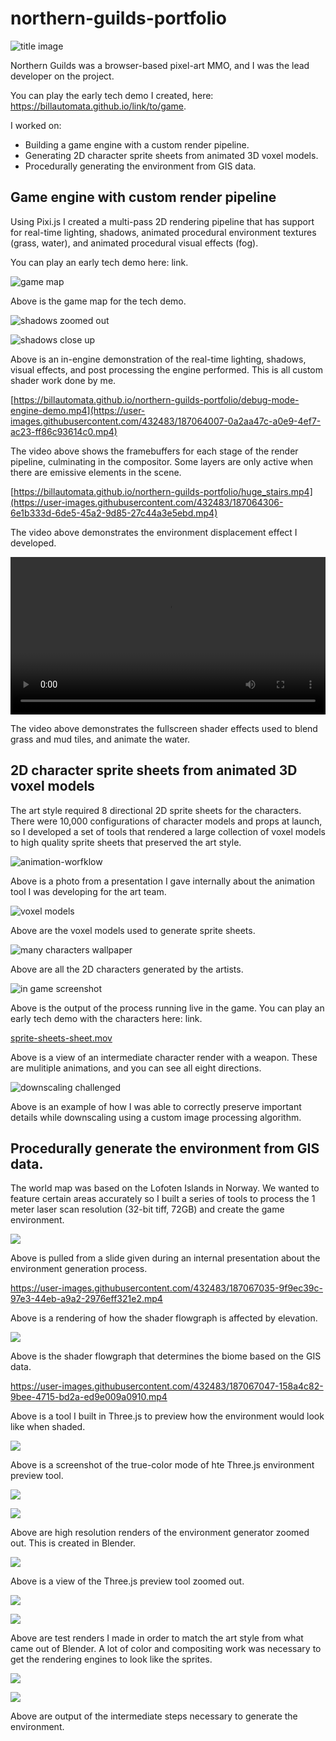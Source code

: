 # northern-guilds-portfolio
![title image](./ng-poster.png)

Northern Guilds was a browser-based pixel-art MMO, and I was the lead developer on the project.  

You can play the early tech demo I created, here: https://billautomata.github.io/link/to/game.

I worked on:
* Building a game engine with a custom render pipeline.
* Generating 2D character sprite sheets from animated 3D voxel models.
* Procedurally generating the environment from GIS data.

## Game engine with custom render pipeline
Using Pixi.js I created a multi-pass 2D rendering pipeline that has support for real-time lighting, shadows, animated procedural environment textures (grass, water), and animated procedural visual effects (fog).

You can play an early tech demo here: link.

![game map](./demo-village.png)

Above is the game map for the tech demo.

![shadows zoomed out](./shadows%20engine.png)

![shadows close up](./close-up-shadows-engine.png)

Above is an in-engine demonstration of the real-time lighting, shadows, visual effects, and post processing the engine performed.  This is all custom shader work done by me.

[https://billautomata.github.io/northern-guilds-portfolio/debug-mode-engine-demo.mp4](https://user-images.githubusercontent.com/432483/187064007-0a2aa47c-a0e9-4ef7-ac23-ff86c93614c0.mp4)

The video above shows the framebuffers for each stage of the render pipeline, culminating in the compositor.  Some layers are only active when there are emissive elements in the scene.

[https://billautomata.github.io/northern-guilds-portfolio/huge_stairs.mp4](https://user-images.githubusercontent.com/432483/187064306-6e1b333d-6de5-45a2-9d85-27c44a3e5ebd.mp4)

The video above demonstrates the environment displacement effect I developed.

<video src="https://user-images.githubusercontent.com/432483/187026682-13a5df97-d184-43fc-9c06-976977f42053.mp4" width="100%"></video>

The video above demonstrates the fullscreen shader effects used to blend grass and mud tiles, and animate the water.

## 2D character sprite sheets from animated 3D voxel models
The art style required 8 directional 2D sprite sheets for the characters.  There were 10,000 configurations of character models and props at launch, so I developed a set of tools that rendered a large collection of voxel models to high quality sprite sheets that preserved the art style.

![animation-worfklow](./animation%20workflow.png)

Above is a photo from a presentation I gave internally about the animation tool I was developing for the art team.

![voxel models](./output-combined.png)

Above are the voxel models used to generate sprite sheets.

![many characters wallpaper](./many-characters-wallpaper.jpg)

Above are all the 2D characters generated by the artists.

![in game screenshot](./in-game-screenshot.png)

Above is the output of the process running live in the game.  You can play an early tech demo with the characters here: link.

[sprite-sheets-sheet.mov](https://user-images.githubusercontent.com/432483/187065665-715638ea-ad4c-4076-a5c7-d459f5a0ba4b.mov)

Above is a view of an intermediate character render with a weapon.  These are mulitiple animations, and you can see all eight directions.

![downscaling challenged](./downscaling-challenges.png)

Above is an example of how I was able to correctly preserve important details while downscaling using a custom image processing algorithm.

## Procedurally generate the environment from GIS data.
The world map was based on the Lofoten Islands in Norway.  We wanted to feature certain areas accurately so I built a series of tools to process the 1 meter laser scan resolution (32-bit tiff, 72GB) and create the game environment.

![](./gis-image-processing-flowgraph.png)

Above is pulled from a slide given during an internal presentation about the environment generation process.

https://user-images.githubusercontent.com/432483/187067035-9f9ec39c-97e3-44eb-a9a2-2976eff321e2.mp4

Above is a rendering of how the shader flowgraph is affected by elevation.

![](./shader-flowgraph.png)

Above is the shader flowgraph that determines the biome based on the GIS data.

https://user-images.githubusercontent.com/432483/187067047-158a4c82-9bee-4715-bd2a-ed9e009a0910.mp4

Above is a tool I built in Three.js to preview how the environment would look like when shaded.

![](./three-js-preview-of-shading.png)

Above is a screenshot of the true-color mode of hte Three.js environment preview tool.

![](./elevation-only-displacement.png)

![](./hq-biome.jpeg)

Above are high resolution renders of the environment generator zoomed out.  This is created in Blender.

![](./false-color-texture-by-id.png)

Above is a view of the Three.js preview tool zoomed out.

![](./compositor-output.png)

![](./composite-sprites-and-3d.jpg)

Above are test renders I made in order to match the art style from what came out of Blender.  A lot of color and compositing work was necessary to get the rendering engines to look like the sprites.

![](./1to1-section-edges.png)

![](./2km.jpg)

Above are output of the intermediate steps necessary to generate the environment.